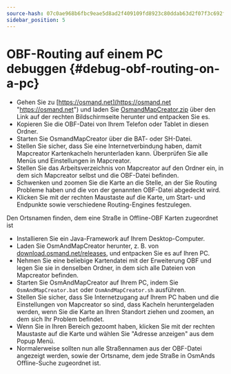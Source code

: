 ```yaml
---
source-hash: 07c0ae968b6fbc9eae5d8ad2f409109fd8923c80ddab63d2f07f3c692f96ba59
sidebar_position: 5
---
```


# OBF-Routing auf einem PC debuggen {#debug-obf-routing-on-a-pc}

- Gehen Sie zu [https://osmand.net](https://osmand.net "https://osmand.net") und laden Sie [OsmandMapCreator.zip](http://download.osmand.net/latest-night-build/OsmAndMapCreator-main.zip "http://download.osmand.net/latest-night-build/OsmAndMapCreator-main.zip") über den Link auf der rechten Bildschirmseite herunter und entpacken Sie es.
- Kopieren Sie die OBF-Datei von Ihrem Telefon oder Tablet in diesen Ordner.
- Starten Sie OsmandMapCreator über die BAT- oder SH-Datei.
- Stellen Sie sicher, dass Sie eine Internetverbindung haben, damit Mapcreator Kartenkacheln herunterladen kann. Überprüfen Sie alle Menüs und Einstellungen in Mapcreator.
- Stellen Sie das Arbeitsverzeichnis von Mapcreator auf den Ordner ein, in dem sich Mapcreator selbst und die OBF-Datei befinden.
- Schwenken und zoomen Sie die Karte an die Stelle, an der Sie Routing Probleme haben und die von der genannten OBF-Datei abgedeckt wird.
- Klicken Sie mit der rechten Maustaste auf die Karte, um Start- und Endpunkte sowie verschiedene Routing-Engines festzulegen.

Den Ortsnamen finden, dem eine Straße in Offline-OBF Karten zugeordnet ist
- Installieren Sie ein Java-Framework auf Ihrem Desktop-Computer.
- Laden Sie OsmAndMapCreator herunter, z. B. von [download.osmand.net/releases](https://download.osmand.net/releases/), und entpacken Sie es auf Ihren PC.
- Nehmen Sie eine beliebige Kartendatei mit der Erweiterung OBF und legen Sie sie in denselben Ordner, in dem sich alle Dateien von Mapcreator befinden.
- Starten Sie OsmAndMapCreator auf Ihrem PC, indem Sie `OsmAndMapCreator.bat` oder `OsmAndMapCreator.sh` ausführen.
- Stellen Sie sicher, dass Sie Internetzugang auf Ihrem PC haben und die Einstellungen von Mapcreator so sind, dass Kacheln heruntergeladen werden, wenn Sie die Karte an Ihren Standort ziehen und zoomen, an dem sich Ihr Problem befindet.
- Wenn Sie in Ihren Bereich gezoomt haben, klicken Sie mit der rechten Maustaste auf die Karte und wählen Sie "Adresse anzeigen" aus dem Popup Menü.
- Normalerweise sollten nun alle Straßennamen aus der OBF-Datei angezeigt werden, sowie der Ortsname, dem jede Straße in OsmAnds Offline-Suche zugeordnet ist.